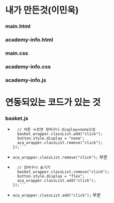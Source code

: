 # 내가 만든것(이민욱)

### main.html

### academy-info.html

### main.css

### academy-info.css

### academy-info.js

# 연동되있는 코드가 있는 것

### basket.js

- ````button.addEventListener("click", () => {
    // 버튼 누르면 장바구니 display=none으로
    basket_wrapper.classList.add("click");
    button.style.display = "none";
    aca_wrapper.classList.remove("click");
  });```
  ````
- `aca_wrapper.classList.remove("click");` 부분

- ````basket_wrapper.childNodes[1].addEventListener("click", () => {
    // 장바구니 숨기기
    basket_wrapper.classList.remove("click");
    button.style.display = "flex";
    aca_wrapper.classList.add("click");
  });```
  ````
- `aca_wrapper.classList.add("click");` 부분
